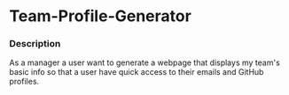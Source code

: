 # Team-Profile-Generator
### Description
As a manager a user want to generate a webpage that displays my team's basic info so that a user have quick access to their emails and GitHub profiles.